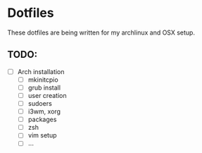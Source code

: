 # Dotfiles

These dotfiles are being written for my archlinux and OSX setup.

## TODO:
- [ ] Arch installation
	- [ ] mkinitcpio
	- [ ] grub install
	- [ ] user creation
	- [ ] sudoers
	- [ ] i3wm, xorg
	- [ ] packages
	- [ ] zsh
	- [ ] vim setup
	- [ ] ...
